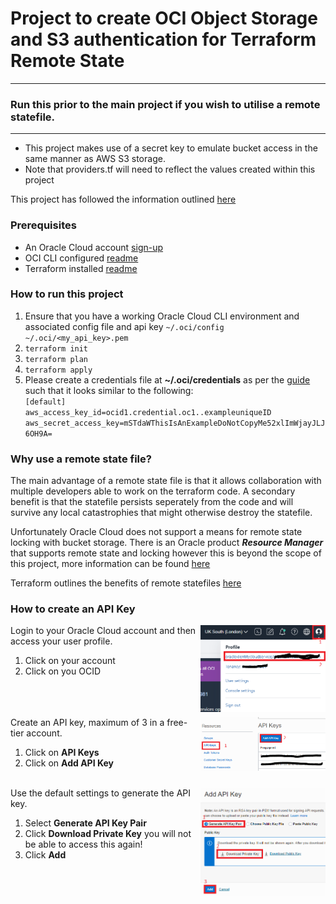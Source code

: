 # Project to create OCI Object Storage and S3 authentication for Terraform Remote State
---
### Run this prior to the main project if you wish to utilise a remote statefile.
---
  
* This project makes use of a secret key to emulate bucket access in the same manner as AWS S3 storage.  
* Note that providers.tf will need to reflect the values created within this project

This project has followed the information outlined [here](https://docs.oracle.com/en-us/iaas/Content/API/SDKDocs/terraformUsingObjectStore.htm)

### Prerequisites
* An Oracle Cloud account [sign-up](https://signup.cloud.oracle.com/?language=en&sourceType=:ow:o:p:feb:0916FreePageBannerButton&intcmp=:ow:o:p:feb:0916FreePageBannerButton)
* OCI CLI configured [readme](https://docs.oracle.com/en-us/iaas/Content/API/Concepts/cliconcepts.htm)
* Terraform installed [readme](https://learn.hashicorp.com/tutorials/terraform/install-cli)


### How to run this project
1. Ensure that you have a working Oracle Cloud CLI environment and associated config file and api key `~/.oci/config ~/.oci/<my_api_key>.pem`
2. `terraform init`
3. `terraform plan`
4. `terraform apply`
5. Please create a credentials file at **~/.oci/credentials** as per the [guide](https://docs.oracle.com/en-us/iaas/Content/API/SDKDocs/terraformUsingObjectStore.htm) such that it looks similar to the following:  
`[default]    `<br />
`aws_access_key_id=ocid1.credential.oc1..exampleuniqueID`
`aws_secret_access_key=mSTdaWThisIsAnExampleDoNotCopyMe52xlImWjayJLJ6OH9A=`

### Why use a remote state file?   
The main advantage of a remote state file is that it allows collaboration with multiple developers able to work on the terraform code.  A secondary benefit is that the statefile persists seperately from the code and will survive any local catastrophies that might otherwise destroy the statefile.

Unfortunately Oracle Cloud does not support a means for remote state locking with bucket storage.  There is an Oracle product ***Resource Manager*** that supports remote state and locking however this is beyond the scope of this project, more information can be found [here](https://www.oracle.com/uk/devops/resource-manager/)

Terraform outlines the benefits of remote statefiles [here](https://www.terraform.io/language/state/remote)

### How to create an API Key  
<img src="./resources/images/access_oci_profile.PNG" width="200" align="right"> Login to your Oracle Cloud account and then access your user profile.  
  1. Click on your account
  2. Click on you OCID

<br/><br/><br/>
<img src="./resources/images/create_oci_api_key.PNG" width="200" align="right">
Create an API key, maximum of 3 in a free-tier account.  
  1. Click on **API Keys**
  2. Click on **Add API Key**

<br/>
<img src="./resources/images/create_oci_api_key2.PNG" width="200" align="right">
Use the default settings to generate the API key.  

  1. Select **Generate API Key Pair**
  2. Click **Download Private Key** you will not be able to access this again!
  3. Click **Add**

<br/><br/><br/>






